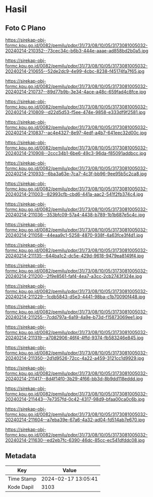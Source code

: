 # Hasil

## Foto C Plano

https://sirekap-obj-formc.kpu.go.id/0082/pemilu/pdpr/31/73/08/10/05/3173081005032-20240214-210352--73cec34c-b6b3-444e-aaae-ad858bd2b0a5.jpg

https://sirekap-obj-formc.kpu.go.id/0082/pemilu/pdpr/31/73/08/10/05/3173081005032-20240214-210655--52de2dc9-4e99-4cbc-8238-f45174fa7f65.jpg

https://sirekap-obj-formc.kpu.go.id/0082/pemilu/pdpr/31/73/08/10/05/3173081005032-20240214-210737--89d77b9b-3e34-4ace-a48c-659fad4c8fce.jpg

https://sirekap-obj-formc.kpu.go.id/0082/pemilu/pdpr/31/73/08/10/05/3173081005032-20240214-210809--d22d5d53-f5ee-474e-9858-e333df9f2581.jpg

https://sirekap-obj-formc.kpu.go.id/0082/pemilu/pdpr/31/73/08/10/05/3173081005032-20240214-210837--ac4e4327-8e97-4edf-a4b7-641eec32d00c.jpg

https://sirekap-obj-formc.kpu.go.id/0082/pemilu/pdpr/31/73/08/10/05/3173081005032-20240214-210908--2ccc34b1-6be6-49c3-96da-f85091addbcc.jpg

https://sirekap-obj-formc.kpu.go.id/0082/pemilu/pdpr/31/73/08/10/05/3173081005032-20240214-210933--6ba3a63e-7ca7-4c3f-bb96-9ee95b5c2ca8.jpg

https://sirekap-obj-formc.kpu.go.id/0082/pemilu/pdpr/31/73/08/10/05/3173081005032-20240214-211003--82993cfb-cbd6-441a-aac2-541f2fb374c4.jpg

https://sirekap-obj-formc.kpu.go.id/0082/pemilu/pdpr/31/73/08/10/05/3173081005032-20240214-211036--353bfc09-57a4-4438-b789-1b1b687e5c4c.jpg

https://sirekap-obj-formc.kpu.go.id/0082/pemilu/pdpr/31/73/08/10/05/3173081005032-20240214-211058--44eaa9c1-5258-4870-938f-4a63fce3f4d1.jpg

https://sirekap-obj-formc.kpu.go.id/0082/pemilu/pdpr/31/73/08/10/05/3173081005032-20240214-211135--644ba1c2-dc5e-429d-9618-9479ea8149f4.jpg

https://sirekap-obj-formc.kpu.go.id/0082/pemilu/pdpr/31/73/08/10/05/3173081005032-20240214-211200--2f9e8561-faf4-4ea7-a3cc-2cb2743f324e.jpg

https://sirekap-obj-formc.kpu.go.id/0082/pemilu/pdpr/31/73/08/10/05/3173081005032-20240214-211229--1cdb5843-d5e3-4441-98ba-c1b70090f448.jpg

https://sirekap-obj-formc.kpu.go.id/0082/pemilu/pdpr/31/73/08/10/05/3173081005032-20240214-211255--7cdd797a-6a19-4a9e-b73d-f15873069ee1.jpg

https://sirekap-obj-formc.kpu.go.id/0082/pemilu/pdpr/31/73/08/10/05/3173081005032-20240214-211319--a7082906-46f4-4ffd-9374-fb583246e845.jpg

https://sirekap-obj-formc.kpu.go.id/0082/pemilu/pdpr/31/73/08/10/05/3173081005032-20240214-211350--2d1d9526-72cc-4a22-a459-3121cc1d9929.jpg

https://sirekap-obj-formc.kpu.go.id/0082/pemilu/pdpr/31/73/08/10/05/3173081005032-20240214-211417--8d4f14f0-3b29-4f66-bb3d-8b9dd118eddd.jpg

https://sirekap-obj-formc.kpu.go.id/0082/pemilu/pdpr/31/73/08/10/05/3173081005032-20240214-211443--7e7357fd-0c42-4317-98d9-bfaa00ca0c6b.jpg

https://sirekap-obj-formc.kpu.go.id/0082/pemilu/pdpr/31/73/08/10/05/3173081005032-20240214-211604--a7eba39e-67a6-4a32-ad04-fd514ab7e670.jpg

https://sirekap-obj-formc.kpu.go.id/0082/pemilu/pdpr/31/73/08/10/05/3173081005032-20240214-211630--ed2eb7fc-6390-46dc-85cc-ec541dfddc08.jpg


## Metadata

| Key        | Value               |
| ---------- | ------------------- |
| Time Stamp | 2024-02-17 13:05:41 |
| Kode Dapil | 3103                |



